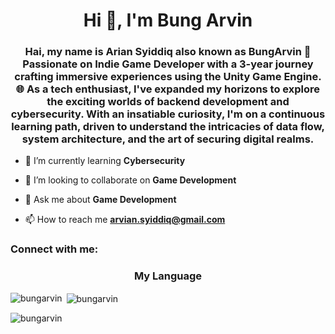 <h1 align="center">Hi 👋, I'm Bung Arvin</h1>
<h3 align="center">Hai, my name is Arian Syiddiq also known as BungArvin 🚀 Passionate on Indie Game Developer with a 3-year journey crafting immersive experiences using the Unity Game Engine. 🌐 As a tech enthusiast, I've expanded my horizons to explore the exciting worlds of backend development and cybersecurity. With an insatiable curiosity, I'm on a continuous learning path, driven to understand the intricacies of data flow, system architecture, and the art of securing digital realms.</h3>

- 🌱 I’m currently learning **Cybersecurity**

- 👯 I’m looking to collaborate on **Game Development**

- 💬 Ask me about **Game Development**

- 📫 How to reach me **arvian.syiddiq@gmail.com**

<h3 align="left">Connect with me:</h3>
<p align="left">
</p>

<h3 align="center">My Language</h3>
<p align="center">
  <a href="https://skillicons.dev
    <img src="https://skillicons.dev/icons?i=cs,js,cpp,nodejs	" />
  </a>
</p>





<p><img align="left" src="https://github-readme-stats.vercel.app/api/top-langs?username=bungarvin&show_icons=true&locale=en&layout=compact" alt="bungarvin" /></p>


<p>&nbsp;<img align="center" src="https://github-readme-stats.vercel.app/api?username=bungarvin&show_icons=true&locale=en" alt="bungarvin" /></p>


<p><img align="center" src="https://github-readme-streak-stats.herokuapp.com/?user=bungarvin&" alt="bungarvin" /></p>
